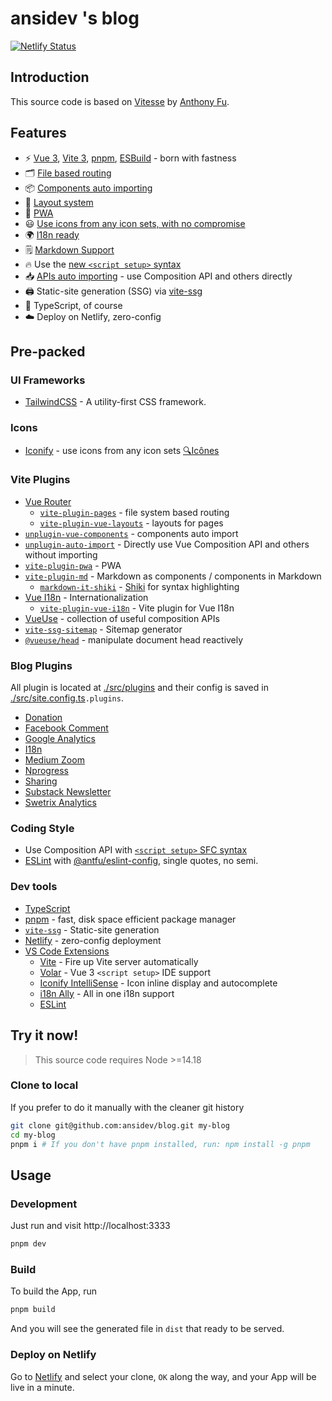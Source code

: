 # ansidev 's blog

[![Netlify Status](https://api.netlify.com/api/v1/badges/2862c07d-8cb3-4326-bbf2-b3a07eeda938/deploy-status)](https://app.netlify.com/sites/ansidev/deploys)

## Introduction

This source code is based on [Vitesse](https://github.com/antfu/vitesse) by [Anthony Fu](https://github.com/antfu).

## Features

- ⚡️ [Vue 3](https://github.com/vuejs/core), [Vite 3](https://github.com/vitejs/vite), [pnpm](https://pnpm.io/), [ESBuild](https://github.com/evanw/esbuild) - born with fastness
- 🗂 [File based routing](./src/pages)
- 📦 [Components auto importing](./src/components)
- 📑 [Layout system](./src/layouts)
- 📲 [PWA](https://github.com/antfu/vite-plugin-pwa)
- 😃 [Use icons from any icon sets, with no compromise](./src/components)
- 🌍 [I18n ready](./locales)
- 🗒 [Markdown Support](https://github.com/antfu/vite-plugin-md)
- 🔥 Use the [new `<script setup>` syntax](https://github.com/vuejs/rfcs/pull/227)
- 📥 [APIs auto importing](https://github.com/antfu/unplugin-auto-import) - use Composition API and others directly
- 🖨 Static-site generation (SSG) via [vite-ssg](https://github.com/antfu/vite-ssg)
- 🦾 TypeScript, of course
- ☁️ Deploy on Netlify, zero-config

## Pre-packed

### UI Frameworks

- [TailwindCSS](https://tailwindcss.com) - A utility-first CSS framework.

### Icons

- [Iconify](https://iconify.design) - use icons from any icon sets [🔍Icônes](https://icones.netlify.app/)

### Vite Plugins

- [Vue Router](https://github.com/vuejs/router)
  - [`vite-plugin-pages`](https://github.com/hannoeru/vite-plugin-pages) - file system based routing
  - [`vite-plugin-vue-layouts`](https://github.com/JohnCampionJr/vite-plugin-vue-layouts) - layouts for pages
- [`unplugin-vue-components`](https://github.com/antfu/unplugin-vue-components) - components auto import
- [`unplugin-auto-import`](https://github.com/antfu/unplugin-auto-import) - Directly use Vue Composition API and others without importing
- [`vite-plugin-pwa`](https://github.com/antfu/vite-plugin-pwa) - PWA
- [`vite-plugin-md`](https://github.com/antfu/vite-plugin-md) - Markdown as components / components in Markdown
  - [`markdown-it-shiki`](https://github.com/antfu/markdown-it-shiki) - [Shiki](https://github.com/shikijs/shiki) for syntax highlighting
- [Vue I18n](https://github.com/intlify/vue-i18n-next) - Internationalization
  - [`vite-plugin-vue-i18n`](https://github.com/intlify/bundle-tools/tree/main/packages/vite-plugin-vue-i18n) - Vite plugin for Vue I18n
- [VueUse](https://github.com/antfu/vueuse) - collection of useful composition APIs
- [`vite-ssg-sitemap`](https://github.com/jbaubree/vite-ssg-sitemap) - Sitemap generator
- [`@vueuse/head`](https://github.com/vueuse/head) - manipulate document head reactively

### Blog Plugins

All plugin is located at [./src/plugins](./src/plugins) and their config is saved in [./src/site.config.ts](./src/site.config.ts)`.plugins`.

- [Donation](./src/plugins/donation)
- [Facebook Comment](./src/plugins/facebookComment)
- [Google Analytics](./src/plugins/googleAnalytics)
- [I18n](./src/plugins/i18n.ts)
- [Medium Zoom](./src/plugins/mediumZoom)
- [Nprogress](./src/plugins/nprogress.ts)
- [Sharing](./src/plugins/sharing)
- [Substack Newsletter](./src/plugins/substack)
- [Swetrix Analytics](./src/plugins/swetrix)

### Coding Style

- Use Composition API with [`<script setup>` SFC syntax](https://github.com/vuejs/rfcs/pull/227)
- [ESLint](https://eslint.org/) with [@antfu/eslint-config](https://github.com/antfu/eslint-config), single quotes, no semi.

### Dev tools

- [TypeScript](https://www.typescriptlang.org/)
- [pnpm](https://pnpm.js.org/) - fast, disk space efficient package manager
- [`vite-ssg`](https://github.com/antfu/vite-ssg) - Static-site generation
- [Netlify](https://www.netlify.com/) - zero-config deployment
- [VS Code Extensions](./.vscode/extensions.json)
  - [Vite](https://marketplace.visualstudio.com/items?itemName=antfu.vite) - Fire up Vite server automatically
  - [Volar](https://marketplace.visualstudio.com/items?itemName=Vue.volar) - Vue 3 `<script setup>` IDE support
  - [Iconify IntelliSense](https://marketplace.visualstudio.com/items?itemName=antfu.iconify) - Icon inline display and autocomplete
  - [i18n Ally](https://marketplace.visualstudio.com/items?itemName=lokalise.i18n-ally) - All in one i18n support
  - [ESLint](https://marketplace.visualstudio.com/items?itemName=dbaeumer.vscode-eslint)

## Try it now!

> This source code requires Node >=14.18

### Clone to local

If you prefer to do it manually with the cleaner git history

```bash
git clone git@github.com:ansidev/blog.git my-blog
cd my-blog
pnpm i # If you don't have pnpm installed, run: npm install -g pnpm
```

## Usage

### Development

Just run and visit http://localhost:3333

```bash
pnpm dev
```

### Build

To build the App, run

```bash
pnpm build
```

And you will see the generated file in `dist` that ready to be served.

### Deploy on Netlify

Go to [Netlify](https://app.netlify.com/start) and select your clone, `OK` along the way, and your App will be live in a minute.
